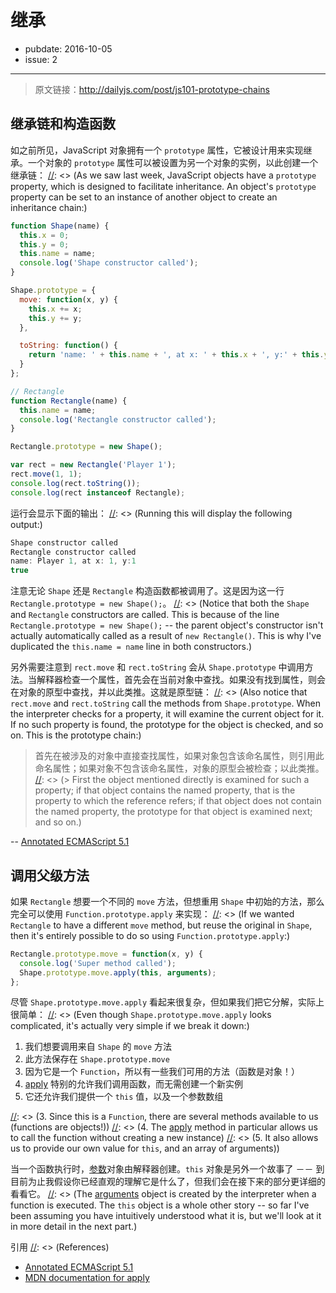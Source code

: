 # 继承
[//]: <> (# Inheritance)

- pubdate: 2016-10-05
- issue: 2

------

> 原文链接：http://dailyjs.com/post/js101-prototype-chains

## 继承链和构造函数
[//]: <> (## Inheritance Chains and Constructors)

如之前所见，JavaScript 对象拥有一个 `prototype` 属性，它被设计用来实现继承。一个对象的 `prototype` 属性可以被设置为另一个对象的实例，以此创建一个继承链：
[//]: <> (As we saw last week, JavaScript objects have a `prototype` property, which is designed to facilitate inheritance. An object's `prototype` property can be set to an instance of another object to create an inheritance chain:)

```javascript
function Shape(name) {
  this.x = 0;
  this.y = 0;
  this.name = name;
  console.log('Shape constructor called');
}

Shape.prototype = {
  move: function(x, y) {
    this.x += x;
    this.y += y;
  },

  toString: function() {
    return 'name: ' + this.name + ', at x: ' + this.x + ', y:' + this.y;
  }
};

// Rectangle
function Rectangle(name) {
  this.name = name;
  console.log('Rectangle constructor called');
}

Rectangle.prototype = new Shape();

var rect = new Rectangle('Player 1');
rect.move(1, 1);
console.log(rect.toString());
console.log(rect instanceof Rectangle);
```

运行会显示下面的输出：
[//]: <> (Running this will display the following output:)

```javascript
Shape constructor called
Rectangle constructor called
name: Player 1, at x: 1, y:1
true
```

注意无论 `Shape` 还是 `Rectangle` 构造函数都被调用了。这是因为这一行 `Rectangle.prototype = new Shape();`。
[//]: <> (Notice that both the `Shape` and `Rectangle` constructors are called. This is because of the line `Rectangle.prototype = new Shape();` -- the parent object's constructor isn't actually automatically called as a result of `new Rectangle()`. This is why I've duplicated the `this.name = name` line in both constructors.)

另外需要注意到 `rect.move` 和 `rect.toString` 会从 `Shape.prototype` 中调用方法。当解释器检查一个属性，首先会在当前对象中查找。如果没有找到属性，则会在对象的原型中查找，并以此类推。这就是原型链：
[//]: <> (Also notice that `rect.move` and `rect.toString` call the methods from `Shape.prototype`. When the interpreter checks for a property, it will examine the current object for it. If no such property is found, the prototype for the object is checked, and so on. This is the prototype chain:)

> 首先在被涉及的对象中直接查找属性，如果对象包含该命名属性，则引用此命名属性；如果对象不包含该命名属性，对象的原型会被检查；以此类推。
[//]: <> (> First the object mentioned directly is examined for such a property; if that object contains the named property, that is the property to which the reference refers; if that object does not contain the named property, the prototype for that object is examined next; and so on.)

-- [Annotated ECMAScript 5.1](http://es5.github.io/#x4.2.1)

## 调用父级方法
[//]: <> (## Calling Parent Methods)

如果 `Rectangle` 想要一个不同的 `move` 方法，但想重用 `Shape` 中初始的方法，那么完全可以使用 `Function.prototype.apply` 来实现：
[//]: <> (If we wanted `Rectangle` to have a different `move` method, but reuse the original in `Shape`, then it's entirely possible to do so using `Function.prototype.apply`:)

```javascript
Rectangle.prototype.move = function(x, y) {
  console.log('Super method called');
  Shape.prototype.move.apply(this, arguments);
};
```

尽管 `Shape.prototype.move.apply` 看起来很复杂，但如果我们把它分解，实际上很简单：
[//]: <> (Even though `Shape.prototype.move.apply` looks complicated, it's actually very simple if we break it down:)

1. 我们想要调用来自 `Shape` 的 `move` 方法
2. 此方法保存在 `Shape.prototype.move`
3. 因为它是一个 `Function`，所以有一些我们可用的方法（函数是对象！）
4. [apply](https://developer.mozilla.org/zh-CN/JavaScript/Reference/Global_Objects/Function/apply) 特别的允许我们调用函数，而无需创建一个新实例
5. 它还允许我们提供一个 `this` 值，以及一个参数数组

[//]: <> (1. We want to call the `move` method from `Shape`)
[//]: <> (2. This method is stored in `Shape.prototype.move`)
[//]: <> (3. Since this is a `Function`, there are several methods available to us (functions are objects!))
[//]: <> (4. The [apply](https://developer.mozilla.org/en/JavaScript/Reference/Global_Objects/Function/apply) method in particular allows us to call the function without creating a new instance)
[//]: <> (5. It also allows us to provide our own value for `this`, and an array of arguments))

当一个函数执行时，[参数](http://es5.github.io/#x10.6)对象由解释器创建。`this` 对象是另外一个故事了 －－ 到目前为止我假设你已经直观的理解它是什么了，但我们会在接下来的部分更详细的看看它。
[//]: <> (The [arguments](http://es5.github.io/#x10.6) object is created by the interpreter when a function is executed. The `this` object is a whole other story -- so far I've been assuming you have intuitively understood what it is, but we'll look at it in more detail in the next part.)

引用
[//]: <> (References)
- [Annotated ECMAScript 5.1](http://es5.github.io)
- [MDN documentation for apply](https://developer.mozilla.org/en/JavaScript/Reference/Global_Objects/Function/apply)
